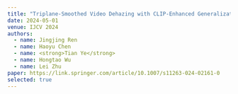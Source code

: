 ```yaml
---
title: "Triplane-Smoothed Video Dehazing with CLIP-Enhanced Generalization"
date: 2024-05-01
venue: IJCV 2024
authors:
  - name: Jingjing Ren
  - name: Haoyu Chen
  - name: <strong>Tian Ye</strong>
  - name: Hongtao Wu
  - name: Lei Zhu
paper: https://link.springer.com/article/10.1007/s11263-024-02161-0
selected: true
---
```



